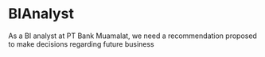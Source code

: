 # BIAnalyst
As a BI analyst at PT Bank Muamalat, we need a recommendation proposed to make decisions regarding future business

